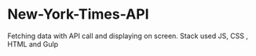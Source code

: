 # New-York-Times-API
Fetching data with API call and displaying on screen. Stack used JS, CSS , HTML and Gulp
